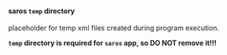 #### saros `temp` directory
placeholder for temp xml files created during program execution.

**`temp` directory is required for `saros` app, so DO NOT remove it!!!**

